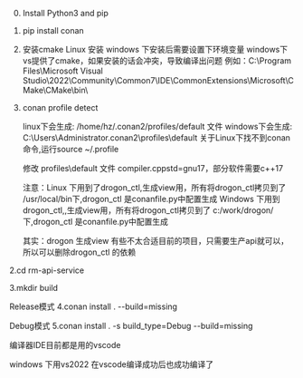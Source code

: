 0. Install Python3 and pip

1. pip install conan

2. 安装cmake
    Linux 安装
    windows 下安装后需要设置下环境变量
    windows下vs提供了cmake，如果安装的话会冲突，导致编译出问题
    例如：C:\Program Files\Microsoft Visual Studio\2022\Community\Common7\IDE\CommonExtensions\Microsoft\CMake\CMake\bin\

2. conan profile detect

   linux下会生成: /home/hz/.conan2/profiles/default 文件
   windows下会生成: C:\Users\Administrator\.conan2\profiles\default
   关于Linux下找不到conan命令,运行source ~/.profile

   修改 profiles\default 文件
   compiler.cppstd=gnu17，部分软件需要c++17

   注意：Linux 下用到了drogon_ctl,生成view用，所有将drogon_ctl拷贝到了 /usr/local/bin下,drogon_ctl 是conanfile.py中配置生成
        Windows 下用到drogon_ctl,,生成view用，所有将drogon_ctl拷贝到了 c:/work/drogon/下,drogon_ctl 是conanfile.py中配置生成

   其实：drogon 生成view 有些不太合适目前的项目，只需要生产api就可以，所以可以删除drogon_ctl 的依赖

2.cd rm-api-service

3.mkdir build

Release模式 
4.conan install . --build=missing

Debug模式 
5.conan install . -s build_type=Debug --build=missing


编译器IDE目前都是用的vscode

windows 下用vs2022  在vscode编译成功后也成功编译了

